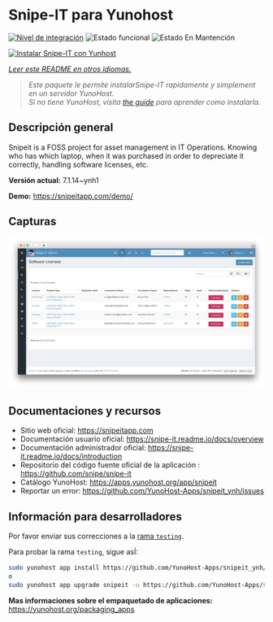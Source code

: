 <!--
Este archivo README esta generado automaticamente<https://github.com/YunoHost/apps/tree/master/tools/readme_generator>
No se debe editar a mano.
-->

# Snipe-IT para Yunohost

[![Nivel de integración](https://dash.yunohost.org/integration/snipeit.svg)](https://ci-apps.yunohost.org/ci/apps/snipeit/) ![Estado funcional](https://ci-apps.yunohost.org/ci/badges/snipeit.status.svg) ![Estado En Mantención](https://ci-apps.yunohost.org/ci/badges/snipeit.maintain.svg)

[![Instalar Snipe-IT con Yunhost](https://install-app.yunohost.org/install-with-yunohost.svg)](https://install-app.yunohost.org/?app=snipeit)

*[Leer este README en otros idiomas.](./ALL_README.md)*

> *Este paquete le permite instalarSnipe-IT rapidamente y simplement en un servidor YunoHost.*  
> *Si no tiene YunoHost, visita [the guide](https://yunohost.org/install) para aprender como instalarla.*

## Descripción general

Snipeit is a FOSS project for asset management in IT Operations. Knowing who has which laptop, when it was purchased in order to depreciate it correctly, handling software licenses, etc.

**Versión actual:** 7.1.14~ynh1

**Demo:** <https://snipeitapp.com/demo/>

## Capturas

![Captura de Snipe-IT](./doc/screenshots/screenshot.png)

## Documentaciones y recursos

- Sitio web oficial: <https://snipeitapp.com>
- Documentación usuario oficial: <https://snipe-it.readme.io/docs/overview>
- Documentación administrador oficial: <https://snipe-it.readme.io/docs/introduction>
- Repositorio del código fuente oficial de la aplicación : <https://github.com/snipe/snipe-it>
- Catálogo YunoHost: <https://apps.yunohost.org/app/snipeit>
- Reportar un error: <https://github.com/YunoHost-Apps/snipeit_ynh/issues>

## Información para desarrolladores

Por favor enviar sus correcciones a la [rama `testing`](https://github.com/YunoHost-Apps/snipeit_ynh/tree/testing).

Para probar la rama `testing`, sigue asÍ:

```bash
sudo yunohost app install https://github.com/YunoHost-Apps/snipeit_ynh/tree/testing --debug
o
sudo yunohost app upgrade snipeit -u https://github.com/YunoHost-Apps/snipeit_ynh/tree/testing --debug
```

**Mas informaciones sobre el empaquetado de aplicaciones:** <https://yunohost.org/packaging_apps>
